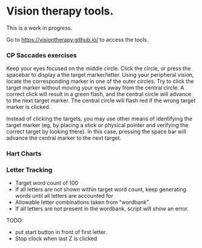# Vision therapy tools.
This is a work in progress. 

Go to https://visiontherapy.github.io/ to access the tools.

### CP Saccades exercises
Keep your eyes focused on the middle circle. Click the circle, or press the spacebar to display a the target marker/letter. Using your peripheral vision, locate the corresponding marker in one of the outer circles. Try to click the target marker without moving your eyes away from the central circle. A correct click will result in a green flash, and the central circle will advance to the next target marker. The central circle will flash red if the wrong target marker is clicked.

Instead of clicking the targets, you may use other means of identifying the target marker (eg, by placing a stick or physical pointer and verifying the correct target by looking there). In this case, pressing the space bar will advance the central marker to the next target.

### Hart Charts


### Letter Tracking
- Target word count of 100
- If all letters are not shown within target word count, keep generating words until all letters are accounted for
- Allowable letter combinations taken from "wordbank".
- If all letters are not present in the wordbank, script will show an error.

TODO:
- put start button in front of first letter.
- Stop clock when last Z is clicked
